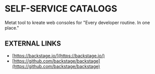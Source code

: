 

SELF-SERVICE CATALOGS
=====================

Metat tool to kreate web consoles for "Every developer routine. In one place."


EXTERNAL LINKS
--------------

- [https://backstage.io/](https://backstage.io/)
- [https://github.com/backstage/backstage](https://github.com/backstage/backstage)
